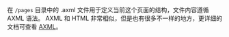在 `/pages` 目录中的 .axml 文件用于定义当前这个页面的结构，文件内容遵循 AXML 语法。 AXML 和 HTML 非常相似，但是也有很多不一样的地方，更详细的文档可查看 [AXML](https://opendocs.alipay.com/mini/framework/axml)。
